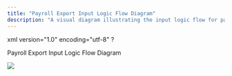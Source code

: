 ```yaml
---
title: "Payroll Export Input Logic Flow Diagram"
description: "A visual diagram illustrating the input logic flow for payroll export processes."
---
```


xml version="1.0" encoding="utf-8" ?





Payroll Export Input Logic Flow Diagram




![](/img/dstPayrollExport_Input.png)